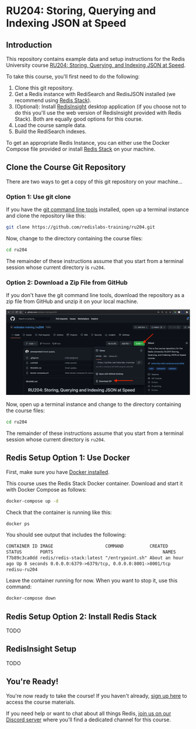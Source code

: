 # RU204: Storing, Querying and Indexing JSON at Speed

## Introduction

This repository contains example data and setup instructions for the Redis University course [RU204: Storing, Querying, and Indexing JSON at Speed](https://university.redis.com/courses/ru204/).

To take this course, you'll first need to do the following:

1. Clone this git repository.
1. Get a Redis instance with RediSearch and RedisJSON installed (we recommend using [Redis Stack](https://redis.io/docs/stack/)).
1. (Optional): Install [RedisInsight](https://redis.com/redis-enterprise/redis-insight/) desktop application (if you choose not to do this you'll use the web version of RedisInsight provided with Redis Stack).  Both are equally good options for this course.
1. Load the course sample data.
1. Build the RediSearch indexes.

To get an appropriate Redis Instance, you can either use the Docker Compose file provided or install [Redis Stack](https://redis.io/docs/stack/) on your machine.

## Clone the Course Git Repository

There are two ways to get a copy of this git repository on your machine...

### Option 1: Use git clone

If you have the [git command line tools](https://git-scm.com/downloads) installed, open up a terminal instance and clone the repository like this:

```bash
git clone https://github.com/redislabs-training/ru204.git
```

Now, change to the directory containing the course files:

```bash
cd ru204
```

The remainder of these instructions assume that you start from a terminal session whose current directory is `ru204`.

### Option 2: Download a Zip File from GitHub

If you don't have the git command line tools, download the repository as a zip file from GitHub and unzip it on your local machine.

![Downloading a zip from GitHub](readme_images/download_zip.png)

Now, open up a terminal instance and change to the directory containing the course files:

```bash
cd ru204
```

The remainder of these instructions assume that you start from a terminal session whose current directory is `ru204`.

## Redis Setup Option 1: Use Docker

First, make sure you have [Docker installed](https://docs.docker.com/get-docker/).

This course uses the Redis Stack Docker container.  Download and start it with Docker Compose as follows:

```bash
docker-compose up -d
```

Check that the container is running like this:

```bash
docker ps
```

You should see output that includes the following:

```
CONTAINER ID IMAGE                    COMMAND          CREATED           STATUS       PORTS                                          NAMES
f7b89c3ca0dd redis/redis-stack:latest "/entrypoint.sh" About an hour ago Up 8 seconds 0.0.0.0:6379->6379/tcp, 0.0.0.0:8001->8001/tcp redisu-ru204
```

Leave the container running for now. When you want to stop it, use this command:

```bash
docker-compose down
```

## Redis Setup Option 2: Install Redis Stack 

TODO

## RedisInsight Setup

TODO

## You're Ready!

You're now ready to take the course!  If you haven't already, [sign up here](https://university.redis.com/courses/ru204/) to access the course materials.

If you need help or want to chat about all things Redis, [join us on our Discord server](https://discord.gg/46upnugY5B) where you'll find a dedicated channel for this course.